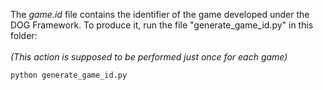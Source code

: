 The <em>game.id</em> file contains the identifier of the game developed under the DOG Framework. To produce it, run the file "generate_game_id.py" in this folder:
<br>
<br>
<em>(This action is supposed to be performed just once for each game)</em>

```bash
python generate_game_id.py
```